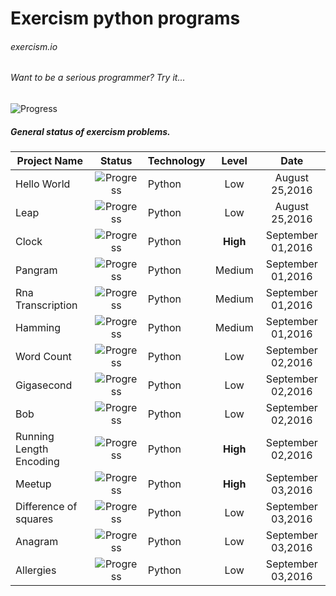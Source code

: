 # Exercism python programs
###### exercism.io



###### Want to be a serious programmer? Try it...



![Progress](http://progressed.io/bar/21?title=Progress)
##### General status of exercism problems.

| Project Name                        | Status                                    | Technology  | Level    |  Date            |
| ----------------------------------- |:-----------------------------------------:| ----------- | :------: |  :--------:      |
| Hello World                         | ![Progress](http://progressed.io/bar/100) | Python      | Low      |August 25,2016    |
| Leap                                | ![Progress](http://progressed.io/bar/100) | Python      | Low      |August 25,2016    |
| Clock                               | ![Progress](http://progressed.io/bar/100) | Python      | __High__ |September 01,2016 |
| Pangram                             | ![Progress](http://progressed.io/bar/100) | Python      | Medium   |September 01,2016 |
| Rna Transcription                   | ![Progress](http://progressed.io/bar/100) | Python      | Medium   |September 01,2016 |
| Hamming                             | ![Progress](http://progressed.io/bar/100) | Python      | Medium   |September 01,2016 |
| Word Count                          | ![Progress](http://progressed.io/bar/100) | Python      | Low      |September 02,2016 |
| Gigasecond                          | ![Progress](http://progressed.io/bar/100) | Python      | Low      |September 02,2016 |
| Bob                                 | ![Progress](http://progressed.io/bar/100) | Python      | Low      |September 02,2016 |
| Running Length Encoding             | ![Progress](http://progressed.io/bar/100) | Python      | __High__ |September 02,2016 |
| Meetup                              | ![Progress](http://progressed.io/bar/100) | Python      | __High__ |September 03,2016 |
| Difference of squares               | ![Progress](http://progressed.io/bar/100) | Python      | Low      |September 03,2016 |
| Anagram                             | ![Progress](http://progressed.io/bar/100) | Python      | Low      |September 03,2016 |
| Allergies                           | ![Progress](http://progressed.io/bar/10)  | Python      | Low      |September 03,2016 |
